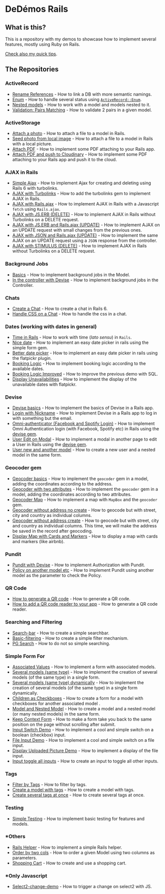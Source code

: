 # DeDémos Rails

## What is this?
This is a repository with my demos to showcase how to implement several features, mostly using Ruby on Rails.

[Check also my quick tips](https://github.com/andrerferrer/quickTips).

## The Repositories

### ActiveRecord
- [Rename References](https://github.com/andrerferrer/rename-references-demo#demo) - How to link a DB with more semantic namings.
- [Enum](https://github.com/andrerferrer/enum-demo#goal) - How to handle several status using [`ActiveRecord::Enum`](https://api.rubyonrails.org/v5.2.4.4/classes/ActiveRecord/Enum.html).
- [Nested models](https://github.com/andrerferrer/create-model-and-nested-models-demo) - How to work with a model and models nested to it.
- [Validation: Pairs Matching](https://github.com/andrerferrer/pairs_matching_validation_demo#goal) - How to validate 2 pairs in a given model.

### ActiveStorage
- [Attach a photo](https://github.com/andrerferrer/basic-photo-demo) - How to attach a file to a model in Rails.
- [Seed photo from local image](https://github.com/andrerferrer/seed-from-local-image-demo#goal) - How to attach a file to a model in Rails with a local picture.
- [Attach PDF](https://github.com/andrerferrer/attach-pdf-demo) - How to implement some PDF attaching to your Rails app.
- [Attach PDF and push to Cloudinary](https://github.com/andrerferrer/attach-pdf-with-cloudinary-demo) - How to implement some PDF attaching to your Rails app and push it to the cloud.

### AJAX in Rails
- [Simple Ajax](https://github.com/andrerferrer/ajax-rails-6-demo) - How to implement Ajax for creating and deleting using Rails 6 with turbolinks.
- [AJAX with Turbolinks](https://github.com/andrerferrer/turbolinks-ajax-demo#goal) - How to add the turbolinks gem to implement AJAX in Rails.
- [AJAX with Rails.ajax](https://github.com/andrerferrer/rails-ajax-demo#goal) - How to implement AJAX in Rails with a Javascript `fetch` using `Rails.ajax`.
- [AJAX with JS.ERB (DELETE)](https://github.com/andrerferrer/respond-to-ajax-demo#goal) - How to implement AJAX in Rails without Turbolinks on a DELETE request.
- [AJAX with JS.ERB and Rails.ajax (UPDATE)](https://github.com/andrerferrer/rails-js-erb-demo#goal) - How to implement AJAX on an UPDATE request with small changes from the previous ones.
- [AJAX with JSON and Rails.ajax (UPDATE)](https://github.com/andrerferrer/rails-json-erb-demo#goal) - How to implement the same AJAX on an UPDATE request using a `JSON` response from the controller.
- [AJAX with STIMULUS (DELETE)](https://github.com/andrerferrer/ajax-with-stimulus-delete-demo#goal) - How to implement AJAX in Rails without Turbolinks on a DELETE request.

### Background Jobs
- [Basics](https://github.com/andrerferrer/background-jobs-demo) - How to implement background jobs in the Model.
- [In the controller with Devise](https://github.com/andrerferrer/background-jobs-devise-demo) - How to implement background jobs in the Controller.

### Chats
- [Create a Chat](https://github.com/andrerferrer/chat-demo#goal) - How to create a chat in Rails 6.
- [Handle CSS on a Chat](https://github.com/andrerferrer/handle-css-on-chat-demo#goal) - How to handle the css in a chat.

### Dates (working with dates in general)
- [Time in Rails](https://github.com/andrerferrer/time-in-rails#goal) - How to work with time (_lato sensu_) in `Rails`.
- [Nice date](https://github.com/andrerferrer/nice-date-demo#goal) - How to implement an easy date picker in rails using the simple form gem.
- [Better date picker](https://github.com/andrerferrer/flatpickr-demo#goal) - How to implement an easy date picker in rails using the flatpickr plugin.
- [Booking Logic](https://github.com/andrerferrer/booking-logic-demo#goal) - How to implement booking logic according to the available dates.
- [Booking Logic Improved](https://github.com/andrerferrer/booking-logic-improved-demo#goal) - How to improve the previous demo with SQL.
- [Display Unavailabilities](https://github.com/andrerferrer/booking-display-unavailabilities-demo#goal) - How to implement the display of the unavailable dates with flatpickr.

### Devise
- [Devise basics](https://github.com/andrerferrer/devise-demo#goal) - How to implement the basics of Devise in a Rails app.
- [Login with Nickname](https://github.com/andrerferrer/username-not-email-devise-demo) - How to implement Devise in a Rails app to log in with something but the email.
- [Omni-authenticator (Facebook and Spotify Login)](https://github.com/andrerferrer/omni-auth-demo#goal) - How to implement Omni Authentication login (with Facebook, Spotify etc) in Rails using the [devise gem](https://github.com/heartcombo/devise).
- [User Edit on Modal](https://github.com/andrerferrer/user-edit-on-modal#goal) - How to implement a modal in another page to edit a User in Rails using the [devise gem](https://github.com/heartcombo/devise).
- [User new and another model](https://github.com/andrerferrer/devise-nested-model-demo#goal) - How to create a new user and a nested model in the same form.

### Geocoder gem
- [Geocoder basics](https://github.com/andrerferrer/geocoder-gem#goal) - How to implement the `geocoder` gem in a model, adding the coordinates according to the address.
- [Geocoder with two attributes](https://github.com/andrerferrer/geocoder-two-attributes#goal) - How to implement the `geocoder` gem in a model, adding the coordinates according to two attributes.
- [Geocoder Map](https://github.com/andrerferrer/geocoder-map#goal) - How to implement a map with `MapBox` and the `geocoder` gem.
- [Geocoder without address no create](https://github.com/andrerferrer/geocoder-without-address-no-create#goal) - How to geocode but with street, city and country as individual columns.
- [Geocoder without address create](https://github.com/andrerferrer/geocoder-without-address-create#goal) - How to geocode but with street, city and country as individual columns. This time, we will make the address be saved in the record after geocoding.
- [Display Map with Cards and Markers](https://github.com/andrerferrer/mapbox-cards-and-markers-demo#goal) - How to display a map with cards and markers (like airbnb).

### Pundit
- [Pundit with Devise](https://github.com/andrerferrer/pundit-demo) - How to implement Authorization with Pundit.
- [Policy on another model etc](https://github.com/andrerferrer/pundit-outsourcing-demo) - How to implement Pundit using another model as the parameter to check the Policy.

### QR Code
- [How to generate a QR code](https://github.com/andrerferrer/qr-code-demo#goal) - How to generate a QR code.
- [How to add a QR code reader to your app](https://github.com/andrerferrer/qr-code-reader-demo#goal) - How to generate a QR code reader.

### Searching and Filtering
- [Search-bar](https://github.com/andrerferrer/search-bar-demo) - How to create a simple searchbar.
- [Basic-filtering](https://github.com/andrerferrer/basic-filter-demo#goal) - How to create a simple filter mechanism.
- [PG Search](https://github.com/andrerferrer/pg-search-demo#goal) - How to do not so simple searching.

### Simple Form For
- [Associated Values](https://github.com/andrerferrer/nested-simple-form-demo) - How to implement a form with associated models.
- [Several models (same type)](https://github.com/andrerferrer/dynamic-form-demo#goal) - How to implement the creation of several models (of the same type) in a single form.
- [Several models (same type) dynamically](https://github.com/andrerferrer/dynamic-form-demo-with-js#goal) - How to implement the creation of several models (of the same type) in a single form dynamically.
- [Children as Checkboxes](https://github.com/andrerferrer/several-children-as-checkbox-demo#goal) - How to create a form for a model with checkboxes for another associated model .
- [Model and Nested Model](https://github.com/andrerferrer/create-model-and-nested-models-demo#goal) - How to create a model and a nested model (or many nested models) in the same form.
- [Keep Context Form](https://github.com/andrerferrer/keep-context-form-demo#goal) - How to make a form take you back to the same position on the page without scrolling after submit.
- [Input Switch Demo](https://github.com/andrerferrer/input-switch-demo#goal) - How to implement a cool and simple switch on a boolean (checkbox) input.
- [File Input Demo](https://github.com/andrerferrer/bootstrap-file-input#goal) - How to implement a cool and simple switch on a file input.
- [Display Uploaded Picture Demo](https://github.com/andrerferrer/display-uploaded-picture-demo#goal) - How to implement a display of the file input.
- [Input toggle all inputs](https://github.com/andrerferrer/select-all-demo#goal) - How to create an input to toggle all other inputs.


### Tags
- [Filter by Tags](https://github.com/andrerferrer/filter-by-tags-demo) - How to filter by tags.
- [Create a model with tags](https://github.com/andrerferrer/model-with-tags-demo#goal) - How to create a model with tags.
- [Create several tags at once](https://github.com/andrerferrer/create-multiple-tags-demo#goal) - How to create several tags at once.

### Testing
- [Simple Testing](https://github.com/andrerferrer/basic-testing-demo/#demo) - How to implement basic testing for features and models.

### *Others
- [Rails Helper](https://github.com/andrerferrer/rails-helper-demo) - How to implement a simple Rails helper.
- [Order by two cols](https://github.com/andrerferrer/order-by-two-attributes-demo#goal) - How to order a given Model using two columns as parameters.
- [Shopping Cart](https://github.com/andrerferrer/shopping-cart-demo#goal) - How to create and use a shopping cart.

### *Only Javascript
- [Select2-change-demo](https://github.com/andrerferrer/select2-change-demo#usage) - How to trigger a change on select2 with JS.

